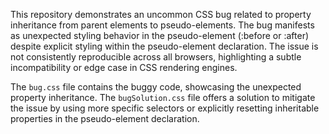 This repository demonstrates an uncommon CSS bug related to property inheritance from parent elements to pseudo-elements.  The bug manifests as unexpected styling behavior in the pseudo-element (:before or :after) despite explicit styling within the pseudo-element declaration. The issue is not consistently reproducible across all browsers, highlighting a subtle incompatibility or edge case in CSS rendering engines.

The `bug.css` file contains the buggy code, showcasing the unexpected property inheritance. The `bugSolution.css` file offers a solution to mitigate the issue by using more specific selectors or explicitly resetting inheritable properties in the pseudo-element declaration.
